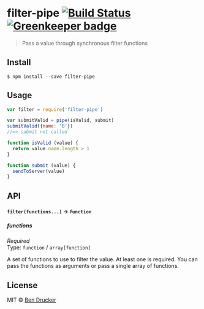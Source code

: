# filter-pipe [![Build Status](https://travis-ci.org/bendrucker/filter-pipe.svg?branch=master)](https://travis-ci.org/bendrucker/filter-pipe) [![Greenkeeper badge](https://badges.greenkeeper.io/bendrucker/filter-pipe.svg)](https://greenkeeper.io/)

> Pass a value through synchronous filter functions


## Install

```
$ npm install --save filter-pipe
```

## Usage

```js
var filter = require('filter-pipe')

var submitValid = pipe(isValid, submit)
submitValid({name: 'B'})
//=> submit not called

function isValid (value) {
  return value.name.length > 1
}

function submit (value) {
  sendToServer(value)
}

```

## API

#### `filter(functions...)` -> `function`

##### functions

*Required*  
Type: `function` / `array[function]`

A set of functions to use to filter the value. At least one is required. You can pass the functions as arguments or pass a single array of functions.


## License

MIT © [Ben Drucker](http://bendrucker.me)
